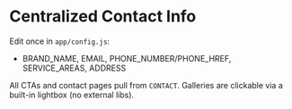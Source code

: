 # Centralized Contact Info

Edit once in `app/config.js`:
- BRAND_NAME, EMAIL, PHONE_NUMBER/PHONE_HREF, SERVICE_AREAS, ADDRESS

All CTAs and contact pages pull from `CONTACT`.
Galleries are clickable via a built-in lightbox (no external libs).
